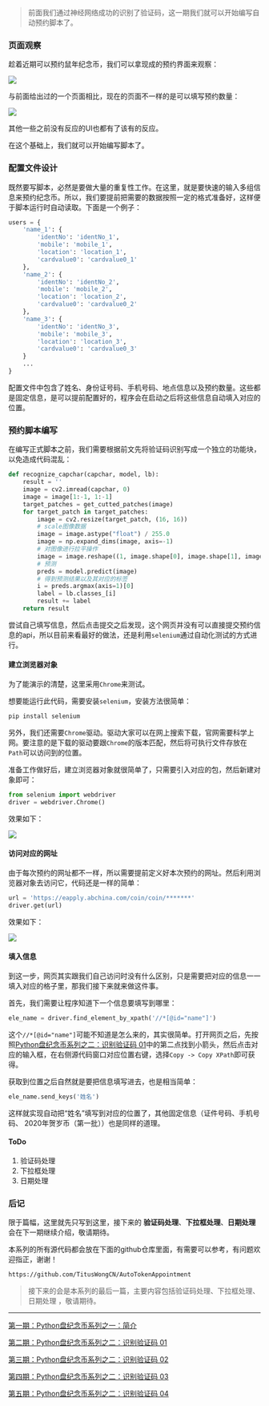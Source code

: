 
> 前面我们通过神经网络成功的识别了验证码，这一期我们就可以开始编写自动预约脚本了。

### 页面观察

趁着近期可以预约鼠年纪念币，我们可以拿现成的预约界面来观察：

![](https://user-gold-cdn.xitu.io/2019/12/20/16f23a6e856df13e?w=774&h=619&f=png&s=71474)

与前面给出过的一个页面相比，现在的页面不一样的是可以填写预约数量：

![](https://user-gold-cdn.xitu.io/2019/12/20/16f23aa29b0e4590?w=719&h=73&f=png&s=7166)

其他一些之前没有反应的UI也都有了该有的反应。

在这个基础上，我们就可以开始编写脚本了。

### 配置文件设计

既然要写脚本，必然是要做大量的重复性工作。在这里，就是要快速的输入多组信息来预约纪念币。所以，我们要提前把需要的数据按照一定的格式准备好，这样便于脚本运行时自动读取。下面是一个例子：

```python
users = {
    'name_1': {
        'identNo': 'identNo_1',
        'mobile': 'mobile_1',
        'location': 'location_1',
        'cardvalue0': 'cardvalue0_1'
    },
    'name_2': {
        'identNo': 'identNo_2',
        'mobile': 'mobile_2',
        'location': 'location_2',
        'cardvalue0': 'cardvalue0_2'
    },
    'name_3': {
        'identNo': 'identNo_3',
        'mobile': 'mobile_3',
        'location': 'location_3',
        'cardvalue0': 'cardvalue0_3'
    }
    ...
}
```

配置文件中包含了姓名、身份证号码、手机号码、地点信息以及预约数量。这些都是固定信息，是可以提前配置好的，程序会在启动之后将这些信息自动填入对应的位置。

### 预约脚本编写

在编写正式脚本之前，我们需要根据前文先将验证码识别写成一个独立的功能块，以免造成代码混乱：

```python
def recognize_capchar(capchar, model, lb):
    result = ''
    image = cv2.imread(capchar, 0)
    image = image[1:-1, 1:-1]
    target_patches = get_cutted_patches(image)
    for target_patch in target_patches:
        image = cv2.resize(target_patch, (16, 16))
        # scale图像数据
        image = image.astype("float") / 255.0
        image = np.expand_dims(image, axis=-1)
        # 对图像进行拉平操作
        image = image.reshape((1, image.shape[0], image.shape[1], image.shape[2]))
        # 预测
        preds = model.predict(image)
        # 得到预测结果以及其对应的标签
        i = preds.argmax(axis=1)[0]
        label = lb.classes_[i]
        result += label
    return result
```

尝试自己填写信息，然后点击提交之后发现，这个网页并没有可以直接提交预约信息的api，所以目前来看最好的做法，还是利用`selenium`通过自动化测试的方式进行。

#### 建立浏览器对象

为了能演示的清楚，这里采用`Chrome`来测试。

想要能运行此代码，需要安装`selenium`，安装方法很简单：

```python
pip install selenium
```

另外，我们还需要`Chrome`驱动。驱动大家可以在网上搜索下载，官网需要科学上网。要注意的是下载的驱动要跟`Chrome`的版本匹配，然后将可执行文件存放在`Path`可以访问到的位置。

准备工作做好后，建立浏览器对象就很简单了，只需要引入对应的包，然后新建对象即可：

```python
from selenium import webdriver
driver = webdriver.Chrome()
```

效果如下：

![](https://user-gold-cdn.xitu.io/2019/12/20/16f23d1c2655c0b4?w=533&h=527&f=png&s=20034)

#### 访问对应的网址

由于每次预约的网址都不一样，所以需要提前定义好本次预约的网址。然后利用浏览器对象去访问它，代码还是一样的简单：

```python
url = 'https://eapply.abchina.com/coin/coin/*******'
driver.get(url)
```

效果如下：

![](https://user-gold-cdn.xitu.io/2019/12/20/16f23d270b455492?w=532&h=527&f=png&s=49389)

#### 填入信息

到这一步，网页其实跟我们自己访问时没有什么区别，只是需要把对应的信息一一填入对应的格子里，那我们接下来就来做这件事。

首先，我们需要让程序知道下一个信息要填写到哪里：

```python
ele_name = driver.find_element_by_xpath('//*[@id="name"]')
```

这个`//*[@id="name"]`可能不知道是怎么来的，其实很简单。打开网页之后，先按照[Python盘纪念币系列之二：识别验证码 01](https://juejin.im/post/5dee487751882512513529b8#heading-1)中的第二点找到小箭头，然后点击对应的输入框，在右侧源代码窗口对应位置右键，选择`Copy -> Copy XPath`即可获得。

获取到位置之后自然就是要把信息填写进去，也是相当简单：

```python
ele_name.send_keys('姓名')
```

这样就实现自动把“姓名”填写到对应的位置了，其他固定信息（证件号码、手机号码、
2020年贺岁币（第一批））也是同样的道理。


#### ToDo

1. 验证码处理
2. 下拉框处理
3. 日期处理

### 后记

限于篇幅，这里就先只写到这里，接下来的 **验证码处理**、**下拉框处理**、**日期处理** 会在下一期继续介绍，敬请期待。



本系列的所有源代码都会放在下面的github仓库里面，有需要可以参考，有问题欢迎指正，谢谢！

```html
https://github.com/TitusWongCN/AutoTokenAppointment
```

> 接下来的会是本系列的最后一篇，主要内容包括验证码处理、下拉框处理、日期处理 ，敬请期待。

---

[第一期：Python盘纪念币系列之一：简介](http://mp.weixin.qq.com/s?__biz=MzI2MjQ3NTQzOQ==&mid=2247483772&idx=1&sn=d578c80bbb0216c5bf528a8cc4a3a89a&chksm=ea4bdabcdd3c53aa46796d7b96a5292361223b1f96a1a0579f9bd2c3a80886a27ca4d57a6d68&scene=21#wechat_redirect)

[第二期：Python盘纪念币系列之二：识别验证码 01](http://mp.weixin.qq.com/s?__biz=MzI2MjQ3NTQzOQ==&mid=2247483781&idx=1&sn=0bff3d3410b55f25a5528cfcd9454a41&chksm=ea4bda45dd3c5353ba6b6cc67ebe84cebabc06b53a39391e2d49be45a6e5b763ab4bd60b3979&scene=21#wechat_redirect)

[第三期：Python盘纪念币系列之二：识别验证码 02](http://mp.weixin.qq.com/s?__biz=MzI2MjQ3NTQzOQ==&mid=100000138&idx=1&sn=442469c6418af28deedd24dbf4fa033b&chksm=6a4bda4a5d3c535ca5e7d46fdf4c837eabba8691fad6a881c56781e037a530952a6fd42e92c7#rd)

[第四期：Python盘纪念币系列之二：识别验证码 03](http://mp.weixin.qq.com/s?__biz=MzI2MjQ3NTQzOQ==&mid=100000144&idx=1&sn=4541cf9fb5dfdf0df5b69193845ebb9a&chksm=6a4bda505d3c5346ae5fee707c6a6221d66b3ecd8f8ea70e31793140d83499925d3cfe3c2542#rd)

[第五期：Python盘纪念币系列之二：识别验证码 04](http://mp.weixin.qq.com/s?__biz=MzI2MjQ3NTQzOQ==&mid=100000149&idx=1&sn=395d1ff104dfe1a2d5791e308ed81008&chksm=6a4bda555d3c53431f3632f976af24dc768b4be46ae73f3d67397ad7763f56aaf81b9ec52ddf#rd)
